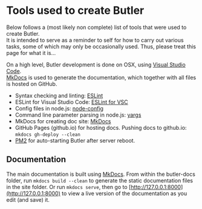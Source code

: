 # Tools used to create Butler
Below follows a (most likely non complete) list of tools that were used to create Butler.  
It is intended to serve as a reminder to self for how to carry out various tasks, some of which may only be occasionally used.
Thus, please treat this page for what it is...
  
On a high level, Butler development is done on OSX, using [Visual Studio Code](https://code.visualstudio.com/).  
[MkDocs](http://www.mkdocs.org/) is used to generate the documentation, which together with all files is hosted on GitHub.  


* Syntax checking and linting: [ESLint](http://eslint.org/)
* ESLint for Visual Studio Code: [ESLint for VSC](https://code.visualstudio.com/docs/languages/javascript)
* Config files in node.js: [node-config](https://github.com/lorenwest/node-config)
* Command line parameter parsing in node.js: [yargs](https://github.com/yargs/yargs)
* MkDocs for creating doc site: [MkDocs](http://www.mkdocs.org/)
* GitHub Pages (github.io) for hosting docs. Pushing docs to github.io: `mkdocs gh-deploy --clean`
* [PM2](http://pm2.keymetrics.io) for auto-starting Butler after server reboot.

## Documentation
The main documentation is built using [MkDocs](http://www.mkdocs.org/).
From within the butler-docs folder, run ```mkdocs build --clean``` to generate the static documentation files in the site folder.
Or run ```mkdocs serve```, then go to [http://127.0.0.1:8000](http://127.0.0.1:8000) to view a live version of the documentation as you edit (and save) it.
